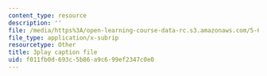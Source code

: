 ```yaml
---
content_type: resource
description: ''
file: /media/https%3A/open-learning-course-data-rc.s3.amazonaws.com/5-61-physical-chemistry-fall-2017/f011fb0d693c5b86a9c699ef2347c0e0_TEMQhpsGFg.vtt
file_type: application/x-subrip
resourcetype: Other
title: 3play caption file
uid: f011fb0d-693c-5b86-a9c6-99ef2347c0e0
---
```


